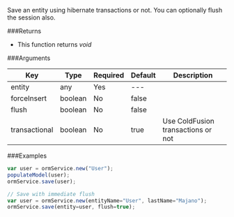 Save an entity using hibernate transactions or not. You can optionally flush the session also.

###Returns

* This function returns *void*


###Arguments

| Key | Type | Required | Default | Description |
| --- | --- | --- | --- | --- |
| entity | any | Yes | --- |  |
| forceInsert | boolean | No | false |  |
| flush | boolean | No | false |  |
| transactional | boolean | No | true | Use ColdFusion transactions or not |

###Examples

```javascript
var user = ormService.new("User");
populateModel(user);
ormService.save(user);

// Save with immediate flush
var user = ormService.new(entityName="User", lastName="Majano");
ormService.save(entity=user, flush=true);
```